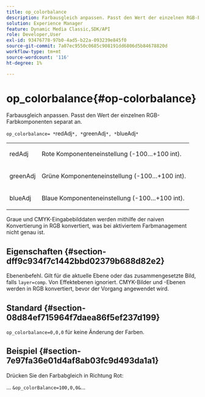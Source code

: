 ```yaml
---
title: op_colorbalance
description: Farbausgleich anpassen. Passt den Wert der einzelnen RGB-Farbkomponenten separat an.
solution: Experience Manager
feature: Dynamic Media Classic,SDK/API
role: Developer,User
exl-id: 93476778-97b0-4ad5-b22a-093239e845f0
source-git-commit: 7a07ec9550c0685c908191dd6806d5b84678820d
workflow-type: tm+mt
source-wordcount: '116'
ht-degree: 1%

---
```


# op_colorbalance{#op-colorbalance}

Farbausgleich anpassen. Passt den Wert der einzelnen RGB-Farbkomponenten separat an.

`op_colorbalance= *`redAdj`*, *`greenAdj`*, *`blueAdj`*`

<table id="simpletable_BBDAA6FE9A0E48E3BD8304BDED776713"> 
 <tr class="strow"> 
  <td class="stentry"> <p><span class="varname"> redAdj</span> </p></td> 
  <td class="stentry"> <p>Rote Komponenteneinstellung (-100…+100 int). </p></td> 
 </tr> 
 <tr class="strow"> 
  <td class="stentry"> <p><span class="varname"> greenAdj</span> </p></td> 
  <td class="stentry"> <p>Grüne Komponenteneinstellung (-100…+100 int). </p></td> 
 </tr> 
 <tr class="strow"> 
  <td class="stentry"> <p><span class="varname"> blueAdj</span> </p></td> 
  <td class="stentry"> <p>Blaue Komponenteneinstellung (-100…+100 int). </p></td> 
 </tr> 
</table>

Graue und CMYK-Eingabebilddaten werden mithilfe der naiven Konvertierung in RGB konvertiert, was bei aktiviertem Farbmanagement nicht genau ist.

## Eigenschaften {#section-dff9c934f7c1442bbd02379b688d82e2}

Ebenenbefehl. Gilt für die aktuelle Ebene oder das zusammengesetzte Bild, falls `layer=comp`. Von Effektebenen ignoriert. CMYK-Bilder und -Ebenen werden in RGB konvertiert, bevor der Vorgang angewendet wird.

## Standard {#section-08d84ef715964f7daea86f5ef237d199}

`op_colorbalance=0,0,0` für keine Änderung der Farben.

## Beispiel {#section-7e97fa36e01d4af8ab03fc9d493da1a1}

Drücken Sie den Farbabgleich in Richtung Rot:

… `&op_colorBalance=100,0,0&`…
